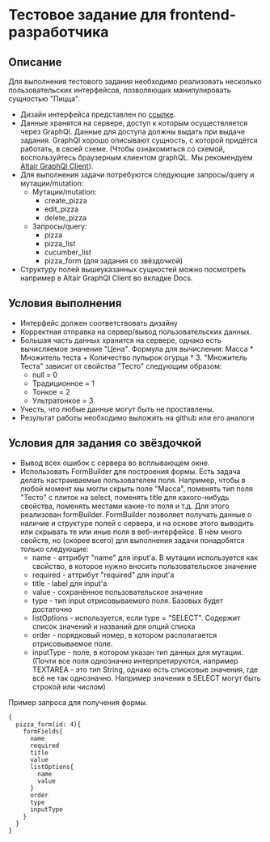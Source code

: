 Тестовое задание для frontend-разработчика
=
Описание
-

Для выполнения тестового задания необходимо реализовать несколько пользовательских интерфейсов, позволяющих манипулировать сущностью "Пицца".

* Дизайн интерфейса представлен по [ссылке](https://www.figma.com/file/nZkZcaaVBHtTpUHqncMpsV/%D0%A2%D0%B5%D1%81%D1%82%D0%BE%D0%B2%D0%BE%D0%B5-%D0%B7%D0%B0%D0%B4%D0%B0%D0%BD%D0%B8%D0%B5?node-id=2%3A927). 
* Данные хранятся на сервере, доступ к которым осуществляется через GraphQl. Данные для доступа должны выдать при выдаче задания. GraphQl хорошо описывают сущность, с которой придётся работать, в своей схеме. (Чтобы ознакомиться со схемой, воспользуйтесь браузерным клиентом graphQL. Мы рекомендуем [Altair GraphQl Client](https://chrome.google.com/webstore/detail/altair-graphql-client/flnheeellpciglgpaodhkhmapeljopja)).
* Для выполнения задачи потребуются следующие запросы/query и мутации/mutation: 
  * Мутации/mutation:
    * create_pizza
    * edit_pizza
    * delete_pizza
  * Запросы/query:
    * pizza
    * pizza_list
    * cucumber_list
    * pizza_form (для задания со звёздочкой)
* Структуру полей вышеуказанных сущностей можно посмотреть например в Altair GraphQl Client во вкладке Docs. 

Условия выполнения
-
* Интерфейс должен соответствовать дизайну
* Корректная отправка на сервер/вывод пользовательских данных.
* Большая часть данных хранится на сервере, однако есть вычисляемое значение "Цена". Формула для вычисления: Масса * Множитель теста + Количество пупырок огурца * 3. "Множитель Теста" зависит от свойства "Тесто" следующим образом: 
  * null = 0
  * Традиционное = 1
  * Тонкое = 2
  * Ультратонкое = 3
* Учесть, что любые данные могут быть не проставлены.
* Результат работы необходимо выложить на github или его аналоги

Условия для задания со звёздочкой
-
* Вывод всех ошибок с сервера во всплывающем окне.
* Использовать FormBuilder для построения формы. Есть задача делать настраиваемые пользователем поля. Например, чтобы в любой момент мы могли скрыть поле "Масса", поменять тип поля "Тесто" с плиток на select, поменять title для какого-нибудь свойства, поменять местами какие-то поля и т.д. Для этого реализован formBuilder. FormBuilder позволяет получать данные о наличие и структуре полей с сервера, и на основе этого выводить или скрывать те или иные поля в веб-интерфейсе. В нём много свойств, но (скорее всего) для выполнения задачи понадобятся только следующие:
  * name - аттрибут "name" для input'а. В мутации используется как свойство, в которое нужно вносить пользовательское значение
  * required - аттрибут "required" для input'а
  * title - label для input'а
  * value - сохранённое пользовательское значение
  * type - тип input отрисовываемого поля. Базовых будет достаточно
  * listOptions - используется, если type = "SELECT". Содержит список значений и названий для опций списка
  * order - порядковый номер, в котором располагается отрисовываемое поле.
  * inputType - поле, в котором указан тип данных для мутации. (Почти все поля однозначно интерпретируются, например TEXTAREA - это тип String, однако есть списковые значения, где всё не так однозначно. Например значения в SELECT могут быть строкой или числом)

Пример запроса для получения формы.
```grahql
{
  pizza_form(id: 4){
    formFields{
      name
      required
      title
      value
      listOptions{
        name
        value
      }
      order
      type
      inputType
    }
  }
}
```
